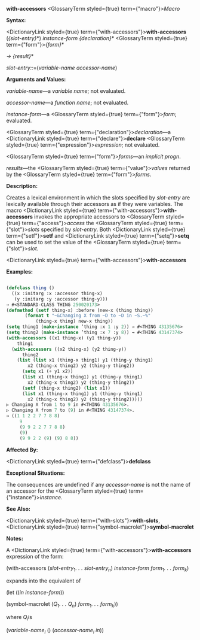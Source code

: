 **with-accessors** <GlossaryTerm styled={true} term={"macro"}><i>Macro</i></GlossaryTerm> 



**Syntax:** 



<DictionaryLink styled={true} term={"with-accessors"}><b>with-accessors</b></DictionaryLink> (*\{slot-entry\}*\*) *instance-form \{declaration\}*\* <GlossaryTerm styled={true} term={"form"}><i>\{form\}</i></GlossaryTerm>\* 



*→ \{result\}*\* 



*slot-entry::*=(*variable-name accessor-name*) 



**Arguments and Values:** 



*variable-name*—a *variable name*; not evaluated. 



*accessor-name*—a *function name*; not evaluated. 



*instance-form*—a <GlossaryTerm styled={true} term={"form"}><i>form</i></GlossaryTerm>; evaluated. 



<GlossaryTerm styled={true} term={"declaration"}><i>declaration</i></GlossaryTerm>—a <DictionaryLink styled={true} term={"declare"}><b>declare</b></DictionaryLink> <GlossaryTerm styled={true} term={"expression"}><i>expression</i></GlossaryTerm>; not evaluated. 



<GlossaryTerm styled={true} term={"form"}><i>forms</i></GlossaryTerm>—an *implicit progn*. 



*results*—the <GlossaryTerm styled={true} term={"value"}><i>values</i></GlossaryTerm> returned by the <GlossaryTerm styled={true} term={"form"}><i>forms</i></GlossaryTerm>. 



**Description:** 



Creates a lexical environment in which the slots specified by *slot-entry* are lexically available through their accessors as if they were variables. The macro <DictionaryLink styled={true} term={"with-accessors"}><b>with-accessors</b></DictionaryLink> invokes the appropriate accessors to <GlossaryTerm styled={true} term={"access"}><i>access</i></GlossaryTerm> the <GlossaryTerm styled={true} term={"slot"}><i>slots</i></GlossaryTerm> specified by *slot-entry*. Both <DictionaryLink styled={true} term={"setf"}><b>setf</b></DictionaryLink> and <DictionaryLink styled={true} term={"setq"}><b>setq</b></DictionaryLink> can be used to set the value of the <GlossaryTerm styled={true} term={"slot"}><i>slot</i></GlossaryTerm>. 







 



 



<DictionaryLink styled={true} term={"with-accessors"}><b>with-accessors</b></DictionaryLink> 



**Examples:**
```lisp

(defclass thing () 
  ((x :initarg :x :accessor thing-x) 
   (y :initarg :y :accessor thing-y))) 
→ #<STANDARD-CLASS THING 250020173> 
(defmethod (setf thing-x) :before (new-x (thing thing)) 
	   (format t "~&Changing X from ~D to ~D in ~S.~%" 
		   (thing-x thing) new-x thing)) 
(setq thing1 (make-instance ’thing :x 1 :y 2)) → #<THING 43135676> 
(setq thing2 (make-instance ’thing :x 7 :y 8)) → #<THING 43147374> 
(with-accessors ((x1 thing-x) (y1 thing-y)) 
    thing1 
  (with-accessors ((x2 thing-x) (y2 thing-y)) 
      thing2 
    (list (list x1 (thing-x thing1) y1 (thing-y thing1) 
		x2 (thing-x thing2) y2 (thing-y thing2)) 
	  (setq x1 (+ y1 x2)) 
	  (list x1 (thing-x thing1) y1 (thing-y thing1) 
		x2 (thing-x thing2) y2 (thing-y thing2)) 
	  (setf (thing-x thing2) (list x1)) 
	  (list x1 (thing-x thing1) y1 (thing-y thing1) 
		x2 (thing-x thing2) y2 (thing-y thing2))))) 
▷ Changing X from 1 to 9 in #<THING 43135676>. 
▷ Changing X from 7 to (9) in #<THING 43147374>. 
→ ((1 1 2 2 7 7 8 8) 
     9 
     (9 9 2 2 7 7 8 8) 
     (9) 
     (9 9 2 2 (9) (9) 8 8)) 

```
**Affected By:** 



<DictionaryLink styled={true} term={"defclass"}><b>defclass</b></DictionaryLink> 



**Exceptional Situations:** 



The consequences are undefined if any *accessor-name* is not the name of an accessor for the <GlossaryTerm styled={true} term={"instance"}><i>instance</i></GlossaryTerm>. 



**See Also:** 



<DictionaryLink styled={true} term={"with-slots"}><b>with-slots</b></DictionaryLink>, <DictionaryLink styled={true} term={"symbol-macrolet"}><b>symbol-macrolet</b></DictionaryLink> 



**Notes:** 



A <DictionaryLink styled={true} term={"with-accessors"}><b>with-accessors</b></DictionaryLink> expression of the form: 



(with-accessors (<i>slot-entry</i><sub>1</sub><i>. . . slot-entry<sub>n</sub></i>) <i>instance-form form</i><sub>1</sub><i>. . . form<sub>k</sub></i>) 







 



 



expands into the equivalent of 



(let ((*in instance-form*)) 



(symbol-macrolet (<i>Q</i><sub>1</sub><i>. . . Q<sub>n</sub></i>) <i>form</i><sub>1</sub><i>. . . form<sub>k</sub></i>)) 



where <i>Q<sub>i</sub></i>is 



(<i>variable-name<sub>i</sub></i> () (<i>accessor-name<sub>i</sub> in</i>)) 



